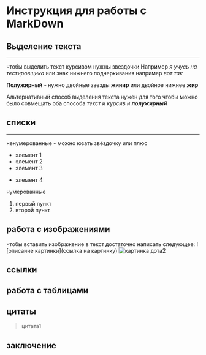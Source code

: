 # Инструкция для работы с MarkDown

## Выделение текста
---

чтобы выделить текст курсивом нужны звездочки 
Например *я учусь на тестировщика* или знак нижнего подчеркивания например _вот так_

**Полужирный** - нужно двойные звезды **жииир** или двойное нижнее __жир__

Альтернативный способ выделения текста нужен для того чтобы можно было совмещать оба способа
_текст и курсив и **полужирный**_

## списки
---
ненумерованные - можно юзать звёздочку или плюс
* элемент 1
* элемент 2
* элемент 3
+ элемент 4

нумерованные
1. первый пункт
2. второй пункт

## работа с изображениями 
чтобы вставить изображение в текст достаточно написать следующее:
 \!\[описание картинки]\(ссылка на картинку)
![картинка дота2](https://club.dns-shop.ru/api/v1/image/getOriginal/q93_933b0e989546acec00d5e1a4671b2db7c69ecb5b944262e99ae3f038f0a84af2.jpg/)

## ссылки

## работа с таблицами

## цитаты
> цитата1
## заключение